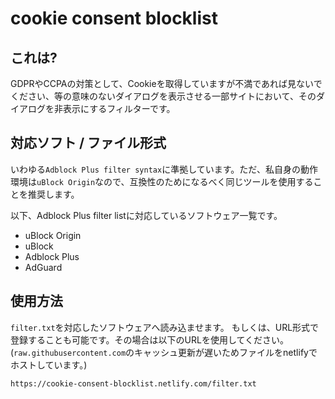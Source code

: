 # cookie consent blocklist

## これは?

GDPRやCCPAの対策として、Cookieを取得していますが不満であれば見ないでください、等の意味のないダイアログを表示させる一部サイトにおいて、そのダイアログを非表示にするフィルターです。

## 対応ソフト / ファイル形式

いわゆる`Adblock Plus filter syntax`に準拠しています。ただ、私自身の動作環境は`uBlock Origin`なので、互換性のためになるべく同じツールを使用することを推奨します。

以下、Adblock Plus filter listに対応しているソフトウェア一覧です。

- uBlock Origin
- uBlock
- Adblock Plus
- AdGuard

## 使用方法

`filter.txt`を対応したソフトウェアへ読み込ませます。
もしくは、URL形式で登録することも可能です。その場合は以下のURLを使用してください。
(`raw.githubusercontent.com`のキャッシュ更新が遅いためファイルをnetlifyでホストしています。)

`https://cookie-consent-blocklist.netlify.com/filter.txt`
